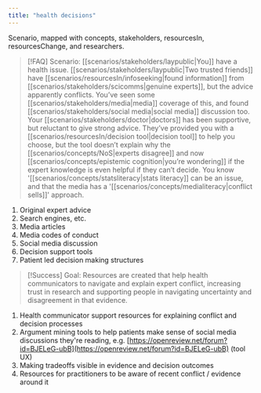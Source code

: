 ```yaml
---
title: "health decisions"
---
```


Scenario, mapped with concepts, stakeholders, resourcesIn, resourcesChange, and researchers.

> [!FAQ] Scenario: 
> [[scenarios/stakeholders/laypublic|You]] have a health issue. [[scenarios/stakeholders/laypublic|Two trusted friends]] have [[scenarios/resourcesIn/infoseeking|found information]] from [[scenarios/stakeholders/scicomms|genuine experts]], but the advice apparently conflicts. You’ve seen some [[scenarios/stakeholders/media|media]] coverage of this, and found [[scenarios/stakeholders/social media|social media]] discussion too. Your [[scenarios/stakeholders/doctor|doctors]] has been supportive, but reluctant to give strong advice. They’ve provided you with a [[scenarios/resourcesIn/decision tool|decision tool]] to help you choose, but the tool doesn’t explain why the [[scenarios/concepts/NoS|experts disagree]] and now [[scenarios/concepts/epistemic cognition|you’re wondering]] if the expert knowledge is even helpful if they can’t decide. You know '[[scenarios/concepts/statsliteracy|stats literacy]] can be an issue, and that the media has a '[[scenarios/concepts/medialiteracy|conflict sells]]' approach.  
> 
1. Original expert advice
2. Search engines, etc.
3. Media articles
4. Media codes of conduct
5. Social media discussion
6. Decision support tools
7. Patient led decision making structures

> [!Success] Goal: 
> Resources are created that help health communicators to navigate and explain expert conflict, increasing trust in research and supporting people in navigating uncertainty and disagreement in that evidence.
> 

1. Health communicator support resources for explaining conflict and decision processes
2. Argument mining tools to help patients make sense of social media discussions they're reading, e.g. [https://openreview.net/forum?id=BJELeG-ubB](https://openreview.net/forum?id=BJELeG-ubB) (tool UX)
3. Making tradeoffs visible in evidence and decision outcomes
4. Resources for practitioners to be aware of recent conflict / evidence around it



